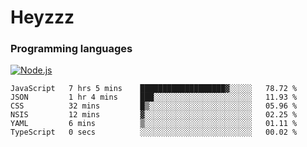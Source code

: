 # Heyzzz  

### Programming languages  

[![Node.js](https://img.shields.io/badge/-Node.js-262626?style=for-the-badge)](https://nodejs.org/ru)

<!--START_SECTION:waka-->

```text
JavaScript   7 hrs 5 mins    ███████████████████▓░░░░░   78.72 %
JSON         1 hr 4 mins     ███░░░░░░░░░░░░░░░░░░░░░░   11.93 %
CSS          32 mins         █▒░░░░░░░░░░░░░░░░░░░░░░░   05.96 %
NSIS         12 mins         ▓░░░░░░░░░░░░░░░░░░░░░░░░   02.25 %
YAML         6 mins          ▒░░░░░░░░░░░░░░░░░░░░░░░░   01.11 %
TypeScript   0 secs          ░░░░░░░░░░░░░░░░░░░░░░░░░   00.02 %
```

<!--END_SECTION:waka-->
